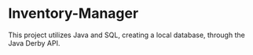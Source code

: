 # Inventory-Manager
This project utilizes Java and SQL, creating a local database, through the Java Derby API.
